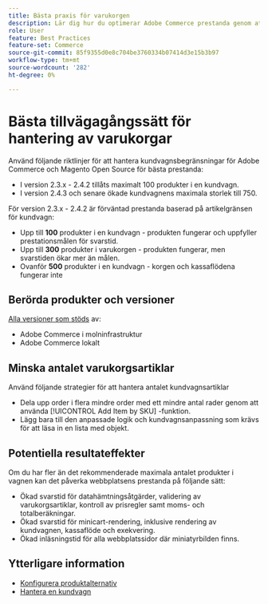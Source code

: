 ```yaml
---
title: Bästa praxis för varukorgen
description: Lär dig hur du optimerar Adobe Commerce prestanda genom att begränsa antalet produkter i en kundvagn.
role: User
feature: Best Practices
feature-set: Commerce
source-git-commit: 85f9355d0e8c704be3760334b07414d3e15b3b97
workflow-type: tm+mt
source-wordcount: '282'
ht-degree: 0%

---
```



# Bästa tillvägagångssätt för hantering av varukorgar

Använd följande riktlinjer för att hantera kundvagnsbegränsningar för Adobe Commerce och Magento Open Source för bästa prestanda:

- I version 2.3.x - 2.4.2 tillåts maximalt 100 produkter i en kundvagn.
- I version 2.4.3 och senare ökade kundvagnens maximala storlek till 750.


För version 2.3.x - 2.4.2 är förväntad prestanda baserad på artikelgränsen för kundvagn:

- Upp till **100** produkter i en kundvagn - produkten fungerar och uppfyller prestationsmålen för svarstid.
- Upp till **300** produkter i varukorgen - produkten fungerar, men svarstiden ökar mer än målen.
- Ovanför **500** produkter i en kundvagn - korgen och kassaflödena fungerar inte

## Berörda produkter och versioner

[Alla versioner som stöds](../../../release/versions.md) av:

- Adobe Commerce i molninfrastruktur
- Adobe Commerce lokalt

## Minska antalet varukorgsartiklar

Använd följande strategier för att hantera antalet kundvagnsartiklar

- Dela upp order i flera mindre order med ett mindre antal rader genom att använda [!UICONTROL Add Item by SKU] -funktion.
- Lägg bara till den anpassade logik och kundvagnsanpassning som krävs för att läsa in en lista med objekt.

## Potentiella resultateffekter

Om du har fler än det rekommenderade maximala antalet produkter i vagnen kan det påverka webbplatsens prestanda på följande sätt:

- Ökad svarstid för datahämtningsåtgärder, validering av varukorgsartiklar, kontroll av prisregler samt moms- och totalberäkningar.
- Ökad svarstid för minicart-rendering, inklusive rendering av kundvagnen, kassaflöde och exekvering.
- Ökad inläsningstid för alla webbplatssidor där miniatyrbilden finns.

## Ytterligare information

- [Konfigurera produktalternativ](https://experienceleague.adobe.com/docs/commerce-admin/inventory/configuration/product-options.html)
- [Hantera en kundvagn](https://experienceleague.adobe.com/docs/commerce-admin/stores-sales/point-of-purchase/assist/shopping-assisted-cart-manage.html)
